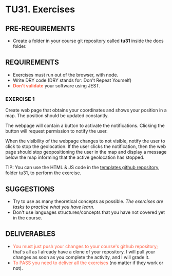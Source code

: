 # TU31. Exercises

## PRE-REQUIREMENTS

- Create a folder in your course git repository called **tu31** inside the docs folder.

## REQUIREMENTS

- Exercises must run out of the browser, with node.
- Write DRY code (DRY stands for: Don't Repeat Yourself)
- <span style="color: tomato;">**Don't validate**</span> your software using JEST.

### EXERCISE 1

Create web page that obtains your coordinates and shows your position in a map. The position should be updated constantly.

The webpage will contain a button to activate the notifications. Clicking the button will request permission to notify the user.

When the visibility of the webpage changes to not visible, notify the user to click to stop the geolocation. If the user clicks the notification, then the web page should stop geopositioning the user in the map and display a message below the map informing that the active geolocation has stopped.

TIP: You can use the HTML & JS code in the [templates github repository](https://github.com/iesme-daw2021/exercises-templates/), folder tu31, to perform the exercise.

## SUGGESTIONS

- Try to use as many theoretical concepts as possible. _The exercises are tasks to practice what you have learn._
- Don't use languages structures/concepts that you have not covered yet in the course.

## DELIVERABLES

- <span style="color: tomato;">You must just push your changes to your course's github repository;</span> that's all as I already have a clone of your repository. I will pull your changes as soon as you complete the activity, and I will grade it.
- <span style="color: tomato;">To PASS you need to deliver all the exercises</span> (no matter if they work or not).
